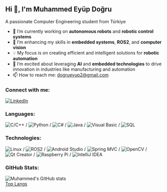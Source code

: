 ## Hi 👋, I'm Muhammed Eyüp Doğru  
A passionate Computer Engineering student from Türkiye  

- 🔭 I’m currently working on **autonomous robots** and **robotic control systems**  
- 🌱 I’m enhancing my skills in **embedded systems**, **ROS2**, and **computer vision**  
- 💡 My focus is on creating efficient and intelligent solutions for **robotic automation**  
- 🚀 I’m excited about leveraging **AI** and **embedded technologies** to drive innovation in industries like manufacturing and automation  
- 📫 How to reach me: dogrueyup2@gmail.com  

### Connect with me:  
[![LinkedIn](https://img.shields.io/badge/LinkedIn-0077B5?style=for-the-badge&logo=linkedin&logoColor=white)](www.linkedin.com/in/muhammed-eyüp-doğru-305289223)  

### Languages:  
![C/C++](https://img.shields.io/badge/-C/C++-05122A?style=flat&logo=c%2B%2B) / ![Python](https://img.shields.io/badge/-Python-05122A?style=flat&logo=python) / ![C#](https://img.shields.io/badge/-CSharp-05122A?style=flat&logo=csharp) / ![Java](https://img.shields.io/badge/-Java-05122A?style=flat&logo=java) / ![Visual Basic](https://img.shields.io/badge/-Visual%20Basic-05122A?style=flat&logo=dot-net) / ![SQL](https://img.shields.io/badge/-SQL-05122A?style=flat&logo=postgresql)  

### Technologies:  
![Linux](https://img.shields.io/badge/-Linux-FCC624?style=flat&logo=linux) / ![ROS2](https://img.shields.io/badge/-ROS2-05122A?style=flat&logo=ros) / ![Android Studio](https://img.shields.io/badge/-Android%20Studio-05122A?style=flat&logo=android) / ![Spring MVC](https://img.shields.io/badge/-Spring%20MVC-05122A?style=flat&logo=spring) / ![OpenCV](https://img.shields.io/badge/-OpenCV-05122A?style=flat&logo=opencv) / ![Qt Creator](https://img.shields.io/badge/-Qt%20Creator-05122A?style=flat&logo=qt) / ![Raspberry Pi](https://img.shields.io/badge/-Raspberry%20Pi-05122A?style=flat&logo=raspberry-pi) / ![IntelliJ IDEA](https://img.shields.io/badge/-IntelliJ%20IDEA-05122A?style=flat&logo=intellij-idea)  

### GitHub Stats:  
![Muhammed's GitHub stats](https://github-readme-stats.vercel.app/api?username=B1ack-D3ath&show_icons=true&theme=radical)  
[Top Langs](https://github-readme-stats.vercel.app/api/top-langs/?username=B1ack-D3ath&layout=compact&theme=radical)
